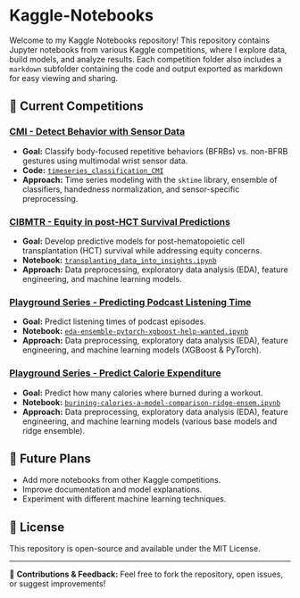 # Kaggle-Notebooks

Welcome to my Kaggle Notebooks repository! This repository contains Jupyter notebooks from various Kaggle competitions, where I explore data, build models, and analyze results. Each competition folder also includes a `markdown` subfolder containing the code and output exported as markdown for easy viewing and sharing.

## 📌 Current Competitions

### [CMI - Detect Behavior with Sensor Data](https://www.kaggle.com/competitions/cmi-detect-behavior-with-sensor-data/overview)
- **Goal:** Classify body-focused repetitive behaviors (BFRBs) vs. non-BFRB gestures using multimodal wrist sensor data.
- **Code:** [`timeseries_classification_CMI`](https://github.com/JipWulffele/kaggle-notebooks/tree/main/timeseries_classification_CMI)
- **Approach:** Time series modeling with the `sktime` library, ensemble of classifiers, handedness normalization, and sensor-specific preprocessing.

### [CIBMTR - Equity in post-HCT Survival Predictions](https://www.kaggle.com/competitions/cibmtr-equity)
- **Goal:** Develop predictive models for post-hematopoietic cell transplantation (HCT) survival while addressing equity concerns.
- **Notebook:** [`transplanting_data_into_insights.ipynb`](./cibmtr_equity/transplanting-data-into-insights.ipynb)
- **Approach:** Data preprocessing, exploratory data analysis (EDA), feature engineering, and machine learning models.

### [Playground Series - Predicting Podcast Listening Time](https://www.kaggle.com/competitions/playground-series-s5e4/overview)
- **Goal:** Predict listening times of podcast episodes.
- **Notebook:** [`eda-ensemble-pytorch-xgboost-help-wanted.ipynb`](./predict_podcast_listening_time/eda-ensemble-pytorch-xgboost-help-wanted.ipynb)
- **Approach:** Data preprocessing, exploratory data analysis (EDA), feature engineering, and machine learning models (XGBoost & PyTorch).

### [Playground Series - Predict Calorie Expenditure](https://www.kaggle.com/competitions/playground-series-s5e5/overview)
- **Goal:** Predict how many calories where burned during a workout.
- **Notebook:** [`burining-calories-a-model-comparison-ridge-ensem.ipynb`](./predict_calorie_expenditure/burning-calories-a-model-comparison-ridge-ensem.ipynb)
- **Approach:** Data preprocessing, exploratory data analysis (EDA), feature engineering, and machine learning models (various base models and ridge ensemble).

## 📌 Future Plans
- Add more notebooks from other Kaggle competitions.
- Improve documentation and model explanations.
- Experiment with different machine learning techniques.

## 📜 License
This repository is open-source and available under the MIT License.

---
📩 **Contributions & Feedback:** Feel free to fork the repository, open issues, or suggest improvements!
